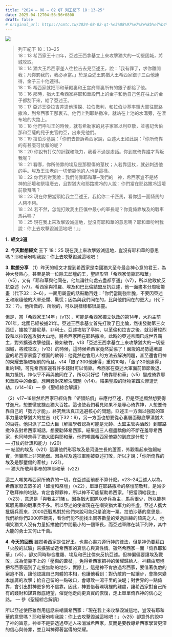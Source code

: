 ```yaml
---
title: "2024 – 08 – 02 QT 列王紀下 18：13~25"
date: 2025-04-12T04:56:56+0800
draft: false
# original_url: https://cmtc.tw/2024-08-02-qt-%e5%88%97%e7%8e%8b%e7%b4%80%e4%b8%8b-18%ef%bc%9a1325
---
```


![](/images/qt.jpg)
> 列王紀下 18：13\~25  
> 18：13 希西家王十四年，亞述王西拿基立上來攻擊猶大的一切堅固城，將城攻取。  
> 18：14 猶大王希西家差人往拉吉去見亞述王，說：「我有罪了，求你離開我；凡你罰我的，我必承當。」於是亞述王罰猶大王希西家銀子三百他連得，金子三十他連得。  
> 18：15 希西家就把耶和華殿裏和王宮府庫裏所有的銀子都給了他。  
> 18：16 那時，猶大王希西家將耶和華殿門上的金子和他自己包在柱上的金子都刮下來，給了亞述王。  
> 18：17 亞述王從拉吉差遣他珥探、拉伯撒利，和拉伯沙基率領大軍往耶路撒冷，到希西家王那裏去。他們上到耶路撒冷，就站在上池的水溝旁，在漂布地的大路上。  
> 18：18 他們呼叫王的時候，就有希勒家的兒子家宰以利亞敬，並書記舍伯那和亞薩的兒子史官約亞，出來見他們。  
> 18：19 拉伯沙基說：「你們去告訴希西家說，亞述大王如此說：『你所倚靠的有甚麼可仗賴的呢？  
> 18：20 你說有打仗的計謀和能力，我看不過是虛話。你到底倚靠誰才背叛我呢？  
> 18：21 看哪，你所倚靠的埃及是那壓傷的葦杖；人若靠這杖，就必刺透他的手。埃及王法老向一切倚靠他的人也是這樣。  
> 18：22 你們若對我說：我們倚靠耶和華─我們的　神，希西家豈不是將　神的邱壇和祭壇廢去，且對猶大和耶路撒冷的人說：你們當在耶路撒冷這壇前敬拜嗎？  
> 18：23 現在你把當頭給我主亞述王，我給你二千匹馬，看你這一面騎馬的人夠不夠。  
> 18：24 若不然，怎能打敗我主臣僕中最小的軍長呢？你竟倚靠埃及的戰車馬兵嗎？  
> 18：25 現在我上來攻擊毀滅這地，豈沒有耶和華的意思嗎？耶和華吩咐我說：你上去攻擊毀滅這地吧！』」

**1.  經文3遍**

**2. 今天默想經文**
王下 18：25 現在我上來攻擊毀滅這地，豈沒有耶和華的意思嗎？耶和華吩咐我說：你上去攻擊毀滅這地吧！

**3. 默想分享**
（1）昨天的經文才提到希西家是南國猶大至今最合神心意的君王，為神大發熱心，甚至是第一位除去邱壇的王，聖經形容「希西家倚靠耶和華」（v5），又有「耶和華與他同在，他無論往何處去盡都亨通」（v7），所以他敢於反抗亞述（v7）。希西家與推羅、埃及和巴比倫結盟反抗亞述，他一面盡本分周密籌畫（代下32：2\~6），一面用屬靈的話鼓勵百姓：「你們當剛強壯膽，不要因亞述王和跟隨他的大軍恐懼、驚慌；因為與我們同在的，比與他們同在的更大」（代下32：7）。他所做的、所說的，可以說樣樣都很屬靈。

但是，當「希西家王14年」（v13），可能是希西家獨立執政的第14年，大約主前701年，北國已經被擄21年。亞述王西拿基立首先打敗了巴比倫，然後發動第三次西征，擄掠了腓尼基、非利士。亞述攻陷了亭納、以革倫和拉吉之後，就沿著梭烈穀和以拉穀進攻猶大山地，將希西家困在耶路撒冷。此時的亞述帝國已成世界霸主，對外擴張攻擊他國，勢如破竹。v13「亞述王西拿基立上來攻擊猶大的一切堅固城，將城攻取」（v13）的時候，這時候希西家竟然妥協了！嚴竣的局勢逼著屬靈的希西家暴露了裡面的軟弱：他竟然也會用人的方法去解決問題，甚至還會用神的榮耀去換取眼前的苟且。v14「銀子300他連得」重約10噸，「金子30他連得」重約1噸，可見希西家還有許多錢財可以倚靠。希西家在亞述大軍面前節節敗退、無力抵抗，神似乎不再與他同在了，所以只好從「倚靠耶和華」（v5）變成倚靠耶和華殿中的金銀，想用錢財來解決問題（v14）。結果聖殿的財物第四次慘遭洗劫。（v14\~16）— 參《聖經綜合解讀》

（2）v17\~18雖然希西家已經倚靠「钜額賠償」來應付亞述，但是亞述顯然想要得寸進尺，想要徹底擄走猶大百姓。這也使我們看見如果不是專心倚靠神，人想要倚靠自己的「勢力才能」，終究無法真正逃避核心的問題。亞述王一方面以強勢的軍事力量攻擊猶大的拉吉（代下32：9），另一方面也想要從心裏層面徹底擊潰猶大的百姓。他只派了三位大臣（解經學者認為可能是元帥、太監主管與酒政）到耶路撒冷去對希西家喊話，想要勸降希西家。結果這三人極盡驕傲的不斷在羞辱希西家，也同時羞辱了猶大國與耶和華，他們嘲諷希西家倚靠的到底是什麼？  
— 打仗的計謀和能力（v20）  
— 結盟的埃及（v21）這裏他們形容埃及是河邊生長的蘆葦，外觀看起來強韌結實，但實際上非常脆弱。因為埃及遠征軍剛被亞述打敗，所以才說：「你所倚靠的埃及是那壓傷的葦杖」（v21）。  
— 猶大所敬拜事奉的神耶和華（v22）

這三人嘲笑希西家所倚靠的一切，在亞述面前都不算什麼。v23\~24亞述人以為，希西家廢去眾多的「邱壇和祭壇」（v22），單單在耶路撒冷的祭壇前敬拜，是減少了敬拜神的地點，肯定會得罪神，所以神不可能幫助希西家。「把當頭給我主」（v23），意思是「與我主打賭」。因為猶大軍隊以步兵為主，馬兵很少，所以能夠駕馭馬車的戰車兵不多。所以亞述的使者現在在嘲笑猶大軍力的空虛，亞述人攜大批騎兵而來，2000匹戰馬對於他們來說可能只是滄海一粟。拉伯沙基的意思是，我們給你們2000匹戰馬，看你們能不能找出同等數量的受過訓練的騎馬之人。他嘲笑猶大人沒有力量抵擋他們中間最小的一個軍長，而亞述軍隊在城下列陣，其中大能的勇士又何止千萬。

**4. 今天的回應**
雖然希西家是位好王，也盡心盡力遵行神的律法，但是神仍要藉由「火般的試驗」來擴張塑造希西家的真信心與真性情。雖然希西家一面「倚靠耶和華」（v5），卻又同時聯合推羅、埃及和巴比倫來反抗亞述。但神偏偏要讓埃及戰敗，成為倚靠不上的「壓傷的葦杖」，免得希西家把神的榮耀歸給人。神藉由環境把希西家逼到了走投無路的地步，實際上，這是神不肯放過希西家，要借著仇敵的窮追不捨，讓他認識自己肉體的本相，也讓他看到：對仇敵的一點讓步，會換來變本加厲的攻擊；給自己留的一點破口，會導致一瀉千里的決堤；對世界的一點倚靠，會引出對神更多的不信靠。因此，神要借著環境裡的難處，讓希西家對自己所有的錢財和謀算徹底絕望，催促他走向更真實的恢復，走上單單倚靠神的信心之路。 — 參《聖經綜合解讀》

所以亞述使臣雖然用這話來嘲諷希西家：「現在我上來攻擊毀滅這地，豈沒有耶和華的意思嗎？耶和華吩咐我說：你上去攻擊毀滅這地吧！」（v25）卻意外的說中了神的旨意。神並不是要透過亞述人來消滅希西家，反而是要教導希西家學習更深的信心與倚靠，並且叫神得著當得的榮耀。
